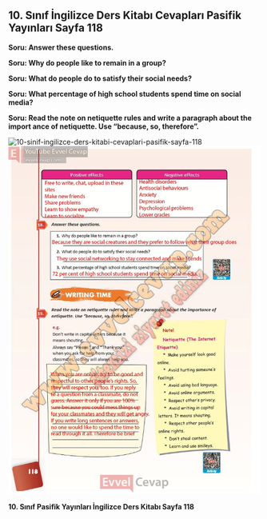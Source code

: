 ## 10. Sınıf İngilizce Ders Kitabı Cevapları Pasifik Yayınları Sayfa 118

**Soru: Answer these questions.**

**Soru: Why do people like to remain in a group?**

**Soru: What do people do to satisfy their social needs?**

**Soru: What percentage of high school students spend time on social media?**

**Soru: Read the note on netiquette rules and write a paragraph about the import ance of netiquette. Use “because, so, therefore”.**

![10-sinif-ingilizce-ders-kitabi-cevaplari-pasifik-sayfa-118]()![10-sinif-ingilizce-ders-kitabi-cevaplari-pasifik-sayfa-118](./image1.webp)

**10. Sınıf Pasifik Yayınları İngilizce Ders Kitabı Sayfa 118**